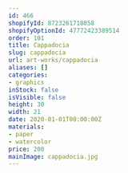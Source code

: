 ```yaml
---
id: 466
shopifyId: 8723261718858
shopifyOptionId: 47772423389514
order: 101
title: Cappadocia
slug: cappadocia
url: art-works/cappadocia
aliases: []
categories:
- graphics
inStock: false
isVisible: false
height: 30
width: 21
date: 2020-01-01T00:00:00Z
materials:
- paper
- watercolor
price: 200
mainImage: cappadocia.jpg
---
```

